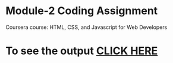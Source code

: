 

# Module-2 Coding Assignment

Coursera course: HTML, CSS, and Javascript for Web Developers

# To see the output [CLICK HERE](https://Jaydeep-mkd.github.io/Coursera-HTML-CSS-and-JavaScript-for-Web-Developers/Assignments/module-2/index.html)


